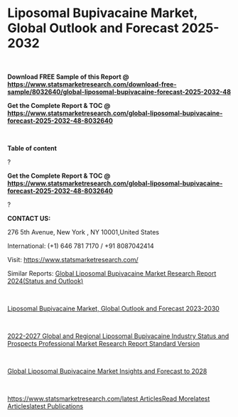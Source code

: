 <h1>Liposomal Bupivacaine Market, Global Outlook and Forecast 2025-2032</h1><br/><p><strong>Download FREE Sample of this Report @ <a href="https://www.statsmarketresearch.com/download-free-sample/8032640/global-liposomal-bupivacaine-forecast-2025-2032-48">https://www.statsmarketresearch.com/download-free-sample/8032640/global-liposomal-bupivacaine-forecast-2025-2032-48</a></strong></p>
 
 
 
 <div><b>Get the Complete Report & TOC @ <a href="https://www.statsmarketresearch.com/global-liposomal-bupivacaine-forecast-2025-2032-48-8032640">https://www.statsmarketresearch.com/global-liposomal-bupivacaine-forecast-2025-2032-48-8032640</a></b></div>
 
 
 
 <p><br />
 
 <b>Table of content</b></p>
 
 
 
 <p>? </p>
 
 
 
 <div><b>Get the Complete Report & TOC @ <a href="https://www.statsmarketresearch.com/global-liposomal-bupivacaine-forecast-2025-2032-48-8032640">https://www.statsmarketresearch.com/global-liposomal-bupivacaine-forecast-2025-2032-48-8032640</a></b></div>
 
 
 
 <p>? </p>
 
 
 
 <p><b>CONTACT US:</b><br />
 
 276 5th Avenue, New York , NY 10001,United States<br />
 
 International: (+1) 646 781 7170 / +91 8087042414<br />
 
 Visit: <a href="https://www.statsmarketresearch.com/">https://www.statsmarketresearch.com/</a><br />
 
 Similar Reports: <a href="https://www.statsmarketresearch.com/global-liposomal-bupivacaine-forecast-2025-2032-48-8032640">Global Liposomal Bupivacaine Market Research Report 2024(Status and Outlook)</a><br />
 
 <br />
 
 <a href="https://www.statsmarketresearch.com/global-liposomal-bupivacaine-forecast-2025-2032-48-8032640">Liposomal Bupivacaine Market, Global Outlook and Forecast 2023-2030</a><br />
 
 <br />
 
 <a href="https://www.statsmarketresearch.com/global-liposomal-bupivacaine-forecast-2025-2032-48-8032640">2022-2027 Global and Regional Liposomal Bupivacaine Industry Status and Prospects Professional Market Research Report Standard Version</a><br />
 
 <br />
 
 <a href="https://www.statsmarketresearch.com/global-liposomal-bupivacaine-forecast-2025-2032-48-8032640">Global Liposomal Bupivacaine Market Insights and Forecast to 2028</a><br />
 
 <br />
 
 <a href="https://gyeongbokgung.com">https://www.statsmarketresearch.com/</a><a href="https://hallyeomaritime.com">latest Articles</a><a href="https://jingwansa.com">Read More</a><a href="https://nguoiviet.jp/">latest Articles</a><a href="https://www.intelmarketresearch.com/">latest Publications</a></p>